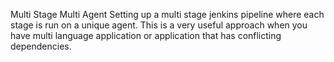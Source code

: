 Multi Stage Multi Agent
Setting up a multi stage jenkins pipeline where each stage is run on a unique agent. 
This is a very useful approach when you have multi language application or application that has conflicting dependencies.

